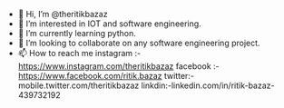 - 👋 Hi, I’m @theritikbazaz
- 👀 I’m interested in IOT and software engineering.
- 🌱 I’m currently learning python.
- 💞️ I’m looking to collaborate on any software engineering project.
- 📫 How to reach me 
instagram :-https://www.instagram.com/theritikbazaz
facebook :-https://www.facebook.com/ritik.bazaz
twitter:-mobile.twitter.com/theritikbazaz
linkdin:-linkedin.com/in/ritik-bazaz-439732192

<!---
theritikbazaz/theritikbazaz is a ✨ special ✨ repository because its `theritikbazaz.md` (this file) appears on your GitHub profile.
You can click the Preview link to take a look at your changes.
--->
